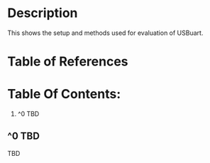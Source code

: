 # Description

This shows the setup and methods used for evaluation of USBuart.

# Table of References


# Table Of Contents:

1. ^0 TBD


## ^0 TBD

TBD



